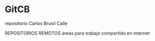 # GitCB
repositorio Carlos Brusil Calle

REPOSITORIOS REMOTOS
    areas para trabajo compartido en internet
